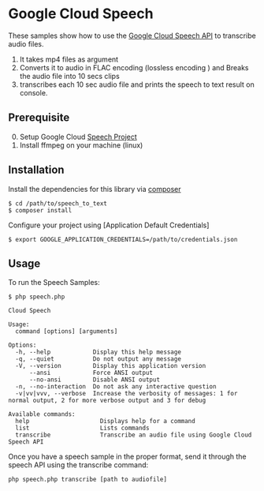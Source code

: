 # Google Cloud Speech
These samples show how to use the [Google Cloud Speech API][speech-api]
to transcribe audio files.

1. It takes mp4 files as argument
2. Converts it to audio in FLAC encoding (lossless encoding ) and Breaks the audio file into 10 secs clips
3. transcribes each 10 sec audio file and prints the speech to text result on console. 


## Prerequisite

0. Setup Google Cloud [Speech Project][speech-quickstart]
1. Install ffmpeg on your machine (linux)


## Installation

Install the dependencies for this library via [composer](https://getcomposer.org)

    $ cd /path/to/speech_to_text
    $ composer install

Configure your project using [Application Default Credentials]

    $ export GOOGLE_APPLICATION_CREDENTIALS=/path/to/credentials.json


## Usage

To run the Speech Samples:

    $ php speech.php

    Cloud Speech

    Usage:
      command [options] [arguments]

    Options:
      -h, --help            Display this help message
      -q, --quiet           Do not output any message
      -V, --version         Display this application version
          --ansi            Force ANSI output
          --no-ansi         Disable ANSI output
      -n, --no-interaction  Do not ask any interactive question
      -v|vv|vvv, --verbose  Increase the verbosity of messages: 1 for normal output, 2 for more verbose output and 3 for debug

    Available commands:
      help                    Displays help for a command
      list                    Lists commands
      transcribe              Transcribe an audio file using Google Cloud Speech API

Once you have a speech sample in the proper format, send it through the speech
API using the transcribe command:

```sh
php speech.php transcribe [path to audiofile]

```

[speech-api]: http://cloud.google.com/speech
[speech-quickstart]: https://cloud.google.com/speech-to-text/docs/quickstart-client-libraries
[google-cloud-php]: https://googlecloudplatform.github.io/google-cloud-php/
[choose-encoding]: https://cloud.google.com/speech/docs/best-practices#choosing_an_audio_encoding
